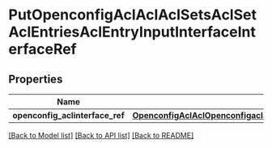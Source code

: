 # PutOpenconfigAclAclAclSetsAclSetAclEntriesAclEntryInputInterfaceInterfaceRef

## Properties
Name | Type | Description | Notes
------------ | ------------- | ------------- | -------------
**openconfig_aclinterface_ref** | [**OpenconfigAclAclOpenconfigaclaclAclsetsAclentriesInputinterfaceInterfaceref**](OpenconfigAclAclOpenconfigaclaclAclsetsAclentriesInputinterfaceInterfaceref.md) |  | [optional] 

[[Back to Model list]](../README.md#documentation-for-models) [[Back to API list]](../README.md#documentation-for-api-endpoints) [[Back to README]](../README.md)


